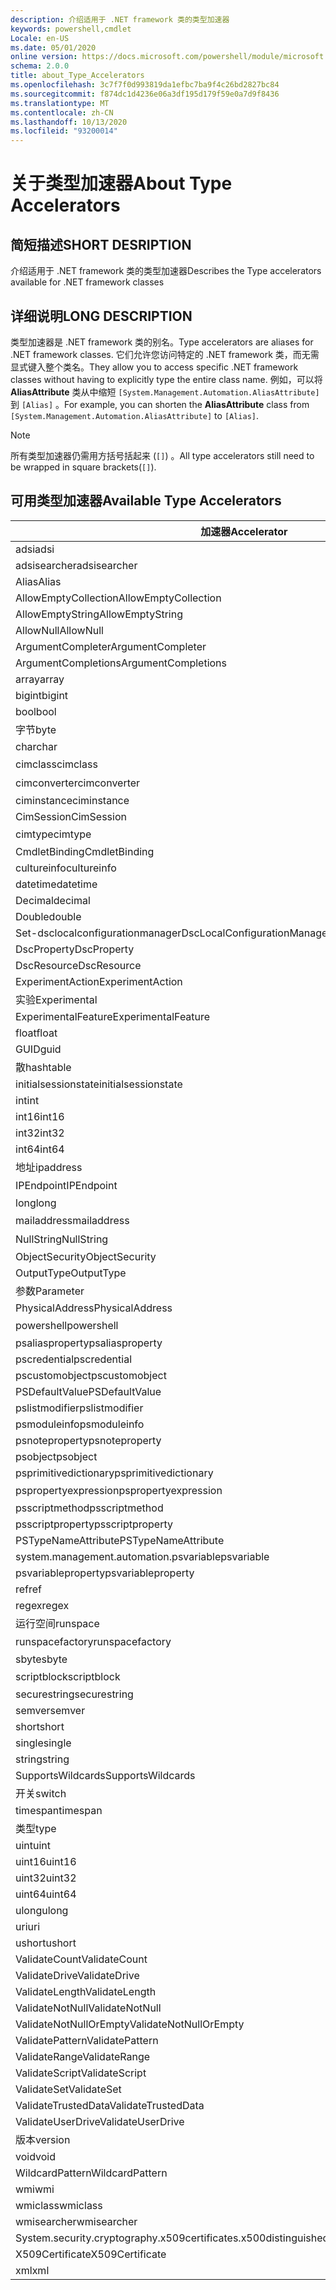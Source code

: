 ```yaml
---
description: 介绍适用于 .NET framework 类的类型加速器
keywords: powershell,cmdlet
Locale: en-US
ms.date: 05/01/2020
online version: https://docs.microsoft.com/powershell/module/microsoft.powershell.core/about/about_type_accelerators?view=powershell-7.1&WT.mc_id=ps-gethelp
schema: 2.0.0
title: about_Type_Accelerators
ms.openlocfilehash: 3c7f7f0d993819da1efbc7ba9f4c26bd2827bc84
ms.sourcegitcommit: f874dc1d4236e06a3df195d179f59e0a7d9f8436
ms.translationtype: MT
ms.contentlocale: zh-CN
ms.lasthandoff: 10/13/2020
ms.locfileid: "93200014"
---
```

# <a name="about-type-accelerators"></a><span data-ttu-id="ec5ac-104">关于类型加速器</span><span class="sxs-lookup"><span data-stu-id="ec5ac-104">About Type Accelerators</span></span>

## <a name="short-desription"></a><span data-ttu-id="ec5ac-105">简短描述</span><span class="sxs-lookup"><span data-stu-id="ec5ac-105">SHORT DESRIPTION</span></span>
<span data-ttu-id="ec5ac-106">介绍适用于 .NET framework 类的类型加速器</span><span class="sxs-lookup"><span data-stu-id="ec5ac-106">Describes the Type accelerators available for .NET framework classes</span></span>

## <a name="long-description"></a><span data-ttu-id="ec5ac-107">详细说明</span><span class="sxs-lookup"><span data-stu-id="ec5ac-107">LONG DESCRIPTION</span></span>

<span data-ttu-id="ec5ac-108">类型加速器是 .NET framework 类的别名。</span><span class="sxs-lookup"><span data-stu-id="ec5ac-108">Type accelerators are aliases for .NET framework classes.</span></span> <span data-ttu-id="ec5ac-109">它们允许您访问特定的 .NET framework 类，而无需显式键入整个类名。</span><span class="sxs-lookup"><span data-stu-id="ec5ac-109">They allow you to access specific .NET framework classes without having to explicitly type the entire class name.</span></span> <span data-ttu-id="ec5ac-110">例如，可以将 **AliasAttribute** 类从中缩短 `[System.Management.Automation.AliasAttribute]` 到 `[Alias]` 。</span><span class="sxs-lookup"><span data-stu-id="ec5ac-110">For example, you can shorten the **AliasAttribute** class from `[System.Management.Automation.AliasAttribute]` to `[Alias]`.</span></span>

> [!NOTE]
> <span data-ttu-id="ec5ac-111">所有类型加速器仍需用方括号括起来 (`[]`) 。</span><span class="sxs-lookup"><span data-stu-id="ec5ac-111">All type accelerators still need to be wrapped in square brackets(`[]`).</span></span>

## <a name="available-type-accelerators"></a><span data-ttu-id="ec5ac-112">可用类型加速器</span><span class="sxs-lookup"><span data-stu-id="ec5ac-112">Available Type Accelerators</span></span>

|        <span data-ttu-id="ec5ac-113">加速器</span><span class="sxs-lookup"><span data-stu-id="ec5ac-113">Accelerator</span></span>          |                           <span data-ttu-id="ec5ac-114">完整类名</span><span class="sxs-lookup"><span data-stu-id="ec5ac-114">Full Class Name</span></span>                           |
|---------------------------- | ------------------------------------------------------------------- |
|<span data-ttu-id="ec5ac-115">adsi</span><span class="sxs-lookup"><span data-stu-id="ec5ac-115">adsi</span></span>                         | <span data-ttu-id="ec5ac-116">Microsoft.directoryservices</span><span class="sxs-lookup"><span data-stu-id="ec5ac-116">System.DirectoryServices.DirectoryEntry</span></span>                             |
|<span data-ttu-id="ec5ac-117">adsisearcher</span><span class="sxs-lookup"><span data-stu-id="ec5ac-117">adsisearcher</span></span>                 | <span data-ttu-id="ec5ac-118">Microsoft.directoryservices. DirectorySearcher</span><span class="sxs-lookup"><span data-stu-id="ec5ac-118">System.DirectoryServices.DirectorySearcher</span></span>                          |
|<span data-ttu-id="ec5ac-119">Alias</span><span class="sxs-lookup"><span data-stu-id="ec5ac-119">Alias</span></span>                        | <span data-ttu-id="ec5ac-120">System.web. AliasAttribute</span><span class="sxs-lookup"><span data-stu-id="ec5ac-120">System.Management.Automation.AliasAttribute</span></span>                         |
|<span data-ttu-id="ec5ac-121">AllowEmptyCollection</span><span class="sxs-lookup"><span data-stu-id="ec5ac-121">AllowEmptyCollection</span></span>         | <span data-ttu-id="ec5ac-122">System.web. AllowEmptyCollectionAttribute</span><span class="sxs-lookup"><span data-stu-id="ec5ac-122">System.Management.Automation.AllowEmptyCollectionAttribute</span></span>          |
|<span data-ttu-id="ec5ac-123">AllowEmptyString</span><span class="sxs-lookup"><span data-stu-id="ec5ac-123">AllowEmptyString</span></span>             | <span data-ttu-id="ec5ac-124">System.web. AllowEmptyStringAttribute</span><span class="sxs-lookup"><span data-stu-id="ec5ac-124">System.Management.Automation.AllowEmptyStringAttribute</span></span>              |
|<span data-ttu-id="ec5ac-125">AllowNull</span><span class="sxs-lookup"><span data-stu-id="ec5ac-125">AllowNull</span></span>                    | <span data-ttu-id="ec5ac-126">System.web. AllowNullAttribute</span><span class="sxs-lookup"><span data-stu-id="ec5ac-126">System.Management.Automation.AllowNullAttribute</span></span>                     |
|<span data-ttu-id="ec5ac-127">ArgumentCompleter</span><span class="sxs-lookup"><span data-stu-id="ec5ac-127">ArgumentCompleter</span></span>            | <span data-ttu-id="ec5ac-128">System.web. ArgumentCompleterAttribute</span><span class="sxs-lookup"><span data-stu-id="ec5ac-128">System.Management.Automation.ArgumentCompleterAttribute</span></span>             |
|<span data-ttu-id="ec5ac-129">ArgumentCompletions</span><span class="sxs-lookup"><span data-stu-id="ec5ac-129">ArgumentCompletions</span></span>          | <span data-ttu-id="ec5ac-130">System.web. ArgumentCompletionsAttribute</span><span class="sxs-lookup"><span data-stu-id="ec5ac-130">System.Management.Automation.ArgumentCompletionsAttribute</span></span>           |
|<span data-ttu-id="ec5ac-131">array</span><span class="sxs-lookup"><span data-stu-id="ec5ac-131">array</span></span>                        | <span data-ttu-id="ec5ac-132">System.Array</span><span class="sxs-lookup"><span data-stu-id="ec5ac-132">System.Array</span></span>                                                        |
|<span data-ttu-id="ec5ac-133">bigint</span><span class="sxs-lookup"><span data-stu-id="ec5ac-133">bigint</span></span>                       | <span data-ttu-id="ec5ac-134">BigInteger</span><span class="sxs-lookup"><span data-stu-id="ec5ac-134">System.Numerics.BigInteger</span></span>                                          |
|<span data-ttu-id="ec5ac-135">bool</span><span class="sxs-lookup"><span data-stu-id="ec5ac-135">bool</span></span>                         | <span data-ttu-id="ec5ac-136">System.Boolean</span><span class="sxs-lookup"><span data-stu-id="ec5ac-136">System.Boolean</span></span>                                                      |
|<span data-ttu-id="ec5ac-137">字节</span><span class="sxs-lookup"><span data-stu-id="ec5ac-137">byte</span></span>                         | <span data-ttu-id="ec5ac-138">System.Byte</span><span class="sxs-lookup"><span data-stu-id="ec5ac-138">System.Byte</span></span>                                                         |
|<span data-ttu-id="ec5ac-139">char</span><span class="sxs-lookup"><span data-stu-id="ec5ac-139">char</span></span>                         | <span data-ttu-id="ec5ac-140">System.Char</span><span class="sxs-lookup"><span data-stu-id="ec5ac-140">System.Char</span></span>                                                         |
|<span data-ttu-id="ec5ac-141">cimclass</span><span class="sxs-lookup"><span data-stu-id="ec5ac-141">cimclass</span></span>                     | <span data-ttu-id="ec5ac-142">CimClass。</span><span class="sxs-lookup"><span data-stu-id="ec5ac-142">Microsoft.Management.Infrastructure.CimClass</span></span>                        |
|<span data-ttu-id="ec5ac-143">cimconverter</span><span class="sxs-lookup"><span data-stu-id="ec5ac-143">cimconverter</span></span>                 | <span data-ttu-id="ec5ac-144">CimConverter。</span><span class="sxs-lookup"><span data-stu-id="ec5ac-144">Microsoft.Management.Infrastructure.CimConverter</span></span>                    |
|<span data-ttu-id="ec5ac-145">ciminstance</span><span class="sxs-lookup"><span data-stu-id="ec5ac-145">ciminstance</span></span>                  | <span data-ttu-id="ec5ac-146">Microsoft.Management.Infrastructure.CimInstance</span><span class="sxs-lookup"><span data-stu-id="ec5ac-146">Microsoft.Management.Infrastructure.CimInstance</span></span>                     |
|<span data-ttu-id="ec5ac-147">CimSession</span><span class="sxs-lookup"><span data-stu-id="ec5ac-147">CimSession</span></span>                   | <span data-ttu-id="ec5ac-148">Microsoft.Management.Infrastructure.CimSession</span><span class="sxs-lookup"><span data-stu-id="ec5ac-148">Microsoft.Management.Infrastructure.CimSession</span></span>                      |
|<span data-ttu-id="ec5ac-149">cimtype</span><span class="sxs-lookup"><span data-stu-id="ec5ac-149">cimtype</span></span>                      | <span data-ttu-id="ec5ac-150">CimType。</span><span class="sxs-lookup"><span data-stu-id="ec5ac-150">Microsoft.Management.Infrastructure.CimType</span></span>                         |
|<span data-ttu-id="ec5ac-151">CmdletBinding</span><span class="sxs-lookup"><span data-stu-id="ec5ac-151">CmdletBinding</span></span>                | <span data-ttu-id="ec5ac-152">System.web. CmdletBindingAttribute</span><span class="sxs-lookup"><span data-stu-id="ec5ac-152">System.Management.Automation.CmdletBindingAttribute</span></span>                 |
|<span data-ttu-id="ec5ac-153">cultureinfo</span><span class="sxs-lookup"><span data-stu-id="ec5ac-153">cultureinfo</span></span>                  | <span data-ttu-id="ec5ac-154">System.Globalization.CultureInfo</span><span class="sxs-lookup"><span data-stu-id="ec5ac-154">System.Globalization.CultureInfo</span></span>                                    |
|<span data-ttu-id="ec5ac-155">datetime</span><span class="sxs-lookup"><span data-stu-id="ec5ac-155">datetime</span></span>                     | <span data-ttu-id="ec5ac-156">System.DateTime</span><span class="sxs-lookup"><span data-stu-id="ec5ac-156">System.DateTime</span></span>                                                     |
|<span data-ttu-id="ec5ac-157">Decimal</span><span class="sxs-lookup"><span data-stu-id="ec5ac-157">decimal</span></span>                      | <span data-ttu-id="ec5ac-158">System.Decimal</span><span class="sxs-lookup"><span data-stu-id="ec5ac-158">System.Decimal</span></span>                                                      |
|<span data-ttu-id="ec5ac-159">Double</span><span class="sxs-lookup"><span data-stu-id="ec5ac-159">double</span></span>                       | <span data-ttu-id="ec5ac-160">System.Double</span><span class="sxs-lookup"><span data-stu-id="ec5ac-160">System.Double</span></span>                                                       |
|<span data-ttu-id="ec5ac-161">Set-dsclocalconfigurationmanager</span><span class="sxs-lookup"><span data-stu-id="ec5ac-161">DscLocalConfigurationManager</span></span> | <span data-ttu-id="ec5ac-162">System.web. DscLocalConfigurationManagerAttribute</span><span class="sxs-lookup"><span data-stu-id="ec5ac-162">System.Management.Automation.DscLocalConfigurationManagerAttribute</span></span>  |
|<span data-ttu-id="ec5ac-163">DscProperty</span><span class="sxs-lookup"><span data-stu-id="ec5ac-163">DscProperty</span></span>                  | <span data-ttu-id="ec5ac-164">System.web. DscPropertyAttribute</span><span class="sxs-lookup"><span data-stu-id="ec5ac-164">System.Management.Automation.DscPropertyAttribute</span></span>                   |
|<span data-ttu-id="ec5ac-165">DscResource</span><span class="sxs-lookup"><span data-stu-id="ec5ac-165">DscResource</span></span>                  | <span data-ttu-id="ec5ac-166">System.web. DscResourceAttribute</span><span class="sxs-lookup"><span data-stu-id="ec5ac-166">System.Management.Automation.DscResourceAttribute</span></span>                   |
|<span data-ttu-id="ec5ac-167">ExperimentAction</span><span class="sxs-lookup"><span data-stu-id="ec5ac-167">ExperimentAction</span></span>             | <span data-ttu-id="ec5ac-168">System.web. ExperimentAction</span><span class="sxs-lookup"><span data-stu-id="ec5ac-168">System.Management.Automation.ExperimentAction</span></span>                       |
|<span data-ttu-id="ec5ac-169">实验</span><span class="sxs-lookup"><span data-stu-id="ec5ac-169">Experimental</span></span>                 | <span data-ttu-id="ec5ac-170">System.web. ExperimentalAttribute</span><span class="sxs-lookup"><span data-stu-id="ec5ac-170">System.Management.Automation.ExperimentalAttribute</span></span>                  |
|<span data-ttu-id="ec5ac-171">ExperimentalFeature</span><span class="sxs-lookup"><span data-stu-id="ec5ac-171">ExperimentalFeature</span></span>          | <span data-ttu-id="ec5ac-172">System.web. ExperimentalFeature</span><span class="sxs-lookup"><span data-stu-id="ec5ac-172">System.Management.Automation.ExperimentalFeature</span></span>                    |
|<span data-ttu-id="ec5ac-173">float</span><span class="sxs-lookup"><span data-stu-id="ec5ac-173">float</span></span>                        | <span data-ttu-id="ec5ac-174">System.Single</span><span class="sxs-lookup"><span data-stu-id="ec5ac-174">System.Single</span></span>                                                       |
|<span data-ttu-id="ec5ac-175">GUID</span><span class="sxs-lookup"><span data-stu-id="ec5ac-175">guid</span></span>                         | <span data-ttu-id="ec5ac-176">System.Guid</span><span class="sxs-lookup"><span data-stu-id="ec5ac-176">System.Guid</span></span>                                                         |
|<span data-ttu-id="ec5ac-177">散</span><span class="sxs-lookup"><span data-stu-id="ec5ac-177">hashtable</span></span>                    | <span data-ttu-id="ec5ac-178">System.Collections.Hashtable</span><span class="sxs-lookup"><span data-stu-id="ec5ac-178">System.Collections.Hashtable</span></span>                                        |
|<span data-ttu-id="ec5ac-179">initialsessionstate</span><span class="sxs-lookup"><span data-stu-id="ec5ac-179">initialsessionstate</span></span>          | <span data-ttu-id="ec5ac-180">System.Management.Automation.Runspaces.InitialSessionState</span><span class="sxs-lookup"><span data-stu-id="ec5ac-180">System.Management.Automation.Runspaces.InitialSessionState</span></span>          |
|<span data-ttu-id="ec5ac-181">int</span><span class="sxs-lookup"><span data-stu-id="ec5ac-181">int</span></span>                          | <span data-ttu-id="ec5ac-182">System.Int32</span><span class="sxs-lookup"><span data-stu-id="ec5ac-182">System.Int32</span></span>                                                        |
|<span data-ttu-id="ec5ac-183">int16</span><span class="sxs-lookup"><span data-stu-id="ec5ac-183">int16</span></span>                        | <span data-ttu-id="ec5ac-184">System.Int16</span><span class="sxs-lookup"><span data-stu-id="ec5ac-184">System.Int16</span></span>                                                        |
|<span data-ttu-id="ec5ac-185">int32</span><span class="sxs-lookup"><span data-stu-id="ec5ac-185">int32</span></span>                        | <span data-ttu-id="ec5ac-186">System.Int32</span><span class="sxs-lookup"><span data-stu-id="ec5ac-186">System.Int32</span></span>                                                        |
|<span data-ttu-id="ec5ac-187">int64</span><span class="sxs-lookup"><span data-stu-id="ec5ac-187">int64</span></span>                        | <span data-ttu-id="ec5ac-188">System.Int64</span><span class="sxs-lookup"><span data-stu-id="ec5ac-188">System.Int64</span></span>                                                        |
|<span data-ttu-id="ec5ac-189">地址</span><span class="sxs-lookup"><span data-stu-id="ec5ac-189">ipaddress</span></span>                    | <span data-ttu-id="ec5ac-190">系统 .Net. IPAddress</span><span class="sxs-lookup"><span data-stu-id="ec5ac-190">System.Net.IPAddress</span></span>                                                |
|<span data-ttu-id="ec5ac-191">IPEndpoint</span><span class="sxs-lookup"><span data-stu-id="ec5ac-191">IPEndpoint</span></span>                   | <span data-ttu-id="ec5ac-192">系统 .Net. IPEndPoint</span><span class="sxs-lookup"><span data-stu-id="ec5ac-192">System.Net.IPEndPoint</span></span>                                               |
|<span data-ttu-id="ec5ac-193">long</span><span class="sxs-lookup"><span data-stu-id="ec5ac-193">long</span></span>                         | <span data-ttu-id="ec5ac-194">System.Int64</span><span class="sxs-lookup"><span data-stu-id="ec5ac-194">System.Int64</span></span>                                                        |
|<span data-ttu-id="ec5ac-195">mailaddress</span><span class="sxs-lookup"><span data-stu-id="ec5ac-195">mailaddress</span></span>                  | <span data-ttu-id="ec5ac-196">系统 MailAddress</span><span class="sxs-lookup"><span data-stu-id="ec5ac-196">System.Net.Mail.MailAddress</span></span>                                         |
|<span data-ttu-id="ec5ac-197">NullString</span><span class="sxs-lookup"><span data-stu-id="ec5ac-197">NullString</span></span>                   | <span data-ttu-id="ec5ac-198">"NullString"。</span><span class="sxs-lookup"><span data-stu-id="ec5ac-198">System.Management.Automation.Language.NullString</span></span>                    |
|<span data-ttu-id="ec5ac-199">ObjectSecurity</span><span class="sxs-lookup"><span data-stu-id="ec5ac-199">ObjectSecurity</span></span>               | <span data-ttu-id="ec5ac-200">Accesscontrol-namespace. ObjectSecurity</span><span class="sxs-lookup"><span data-stu-id="ec5ac-200">System.Security.AccessControl.ObjectSecurity</span></span>                        |
|<span data-ttu-id="ec5ac-201">OutputType</span><span class="sxs-lookup"><span data-stu-id="ec5ac-201">OutputType</span></span>                   | <span data-ttu-id="ec5ac-202">System.web. OutputTypeAttribute</span><span class="sxs-lookup"><span data-stu-id="ec5ac-202">System.Management.Automation.OutputTypeAttribute</span></span>                    |
|<span data-ttu-id="ec5ac-203">参数</span><span class="sxs-lookup"><span data-stu-id="ec5ac-203">Parameter</span></span>                    | <span data-ttu-id="ec5ac-204">System.web. ParameterAttribute</span><span class="sxs-lookup"><span data-stu-id="ec5ac-204">System.Management.Automation.ParameterAttribute</span></span>                     |
|<span data-ttu-id="ec5ac-205">PhysicalAddress</span><span class="sxs-lookup"><span data-stu-id="ec5ac-205">PhysicalAddress</span></span>              | <span data-ttu-id="ec5ac-206">System.net.networkinformation. PhysicalAddress</span><span class="sxs-lookup"><span data-stu-id="ec5ac-206">System.Net.NetworkInformation.PhysicalAddress</span></span>                       |
|<span data-ttu-id="ec5ac-207">powershell</span><span class="sxs-lookup"><span data-stu-id="ec5ac-207">powershell</span></span>                   | <span data-ttu-id="ec5ac-208">System.web。</span><span class="sxs-lookup"><span data-stu-id="ec5ac-208">System.Management.Automation.PowerShell</span></span>                             |
|<span data-ttu-id="ec5ac-209">psaliasproperty</span><span class="sxs-lookup"><span data-stu-id="ec5ac-209">psaliasproperty</span></span>              | <span data-ttu-id="ec5ac-210">System.web. PSAliasProperty</span><span class="sxs-lookup"><span data-stu-id="ec5ac-210">System.Management.Automation.PSAliasProperty</span></span>                        |
|<span data-ttu-id="ec5ac-211">pscredential</span><span class="sxs-lookup"><span data-stu-id="ec5ac-211">pscredential</span></span>                 | <span data-ttu-id="ec5ac-212">System.Management.Automation.PSCredential</span><span class="sxs-lookup"><span data-stu-id="ec5ac-212">System.Management.Automation.PSCredential</span></span>                           |
|<span data-ttu-id="ec5ac-213">pscustomobject</span><span class="sxs-lookup"><span data-stu-id="ec5ac-213">pscustomobject</span></span>               | <span data-ttu-id="ec5ac-214">System.Management.Automation.PSObject</span><span class="sxs-lookup"><span data-stu-id="ec5ac-214">System.Management.Automation.PSObject</span></span>                               |
|<span data-ttu-id="ec5ac-215">PSDefaultValue</span><span class="sxs-lookup"><span data-stu-id="ec5ac-215">PSDefaultValue</span></span>               | <span data-ttu-id="ec5ac-216">System.Management.Automation.PSDefaultValueAttribute</span><span class="sxs-lookup"><span data-stu-id="ec5ac-216">System.Management.Automation.PSDefaultValueAttribute</span></span>                |
|<span data-ttu-id="ec5ac-217">pslistmodifier</span><span class="sxs-lookup"><span data-stu-id="ec5ac-217">pslistmodifier</span></span>               | <span data-ttu-id="ec5ac-218">System.web. PSListModifier</span><span class="sxs-lookup"><span data-stu-id="ec5ac-218">System.Management.Automation.PSListModifier</span></span>                         |
|<span data-ttu-id="ec5ac-219">psmoduleinfo</span><span class="sxs-lookup"><span data-stu-id="ec5ac-219">psmoduleinfo</span></span>                 | <span data-ttu-id="ec5ac-220">System.Management.Automation.PSModuleInfo</span><span class="sxs-lookup"><span data-stu-id="ec5ac-220">System.Management.Automation.PSModuleInfo</span></span>                           |
|<span data-ttu-id="ec5ac-221">psnoteproperty</span><span class="sxs-lookup"><span data-stu-id="ec5ac-221">psnoteproperty</span></span>               | <span data-ttu-id="ec5ac-222">System.web. PSNoteProperty</span><span class="sxs-lookup"><span data-stu-id="ec5ac-222">System.Management.Automation.PSNoteProperty</span></span>                         |
|<span data-ttu-id="ec5ac-223">psobject</span><span class="sxs-lookup"><span data-stu-id="ec5ac-223">psobject</span></span>                     | <span data-ttu-id="ec5ac-224">System.Management.Automation.PSObject</span><span class="sxs-lookup"><span data-stu-id="ec5ac-224">System.Management.Automation.PSObject</span></span>                               |
|<span data-ttu-id="ec5ac-225">psprimitivedictionary</span><span class="sxs-lookup"><span data-stu-id="ec5ac-225">psprimitivedictionary</span></span>        | <span data-ttu-id="ec5ac-226">System.web. PSPrimitiveDictionary</span><span class="sxs-lookup"><span data-stu-id="ec5ac-226">System.Management.Automation.PSPrimitiveDictionary</span></span>                  |
|<span data-ttu-id="ec5ac-227">pspropertyexpression</span><span class="sxs-lookup"><span data-stu-id="ec5ac-227">pspropertyexpression</span></span>         | <span data-ttu-id="ec5ac-228">PSPropertyExpression。</span><span class="sxs-lookup"><span data-stu-id="ec5ac-228">Microsoft.PowerShell.Commands.PSPropertyExpression</span></span>                  |
|<span data-ttu-id="ec5ac-229">psscriptmethod</span><span class="sxs-lookup"><span data-stu-id="ec5ac-229">psscriptmethod</span></span>               | <span data-ttu-id="ec5ac-230">System.web. PSScriptMethod</span><span class="sxs-lookup"><span data-stu-id="ec5ac-230">System.Management.Automation.PSScriptMethod</span></span>                         |
|<span data-ttu-id="ec5ac-231">psscriptproperty</span><span class="sxs-lookup"><span data-stu-id="ec5ac-231">psscriptproperty</span></span>             | <span data-ttu-id="ec5ac-232">System.web. PSScriptProperty</span><span class="sxs-lookup"><span data-stu-id="ec5ac-232">System.Management.Automation.PSScriptProperty</span></span>                       |
|<span data-ttu-id="ec5ac-233">PSTypeNameAttribute</span><span class="sxs-lookup"><span data-stu-id="ec5ac-233">PSTypeNameAttribute</span></span>          | <span data-ttu-id="ec5ac-234">System.web. PSTypeNameAttribute</span><span class="sxs-lookup"><span data-stu-id="ec5ac-234">System.Management.Automation.PSTypeNameAttribute</span></span>                    |
|<span data-ttu-id="ec5ac-235">system.management.automation.psvariable</span><span class="sxs-lookup"><span data-stu-id="ec5ac-235">psvariable</span></span>                   | <span data-ttu-id="ec5ac-236">System.Management.Automation.PSVariable</span><span class="sxs-lookup"><span data-stu-id="ec5ac-236">System.Management.Automation.PSVariable</span></span>                             |
|<span data-ttu-id="ec5ac-237">psvariableproperty</span><span class="sxs-lookup"><span data-stu-id="ec5ac-237">psvariableproperty</span></span>           | <span data-ttu-id="ec5ac-238">System.web. PSVariableProperty</span><span class="sxs-lookup"><span data-stu-id="ec5ac-238">System.Management.Automation.PSVariableProperty</span></span>                     |
|<span data-ttu-id="ec5ac-239">ref</span><span class="sxs-lookup"><span data-stu-id="ec5ac-239">ref</span></span>                          | <span data-ttu-id="ec5ac-240">System.web. PSReference</span><span class="sxs-lookup"><span data-stu-id="ec5ac-240">System.Management.Automation.PSReference</span></span>                            |
|<span data-ttu-id="ec5ac-241">regex</span><span class="sxs-lookup"><span data-stu-id="ec5ac-241">regex</span></span>                        | <span data-ttu-id="ec5ac-242">System.Text.RegularExpressions.Regex</span><span class="sxs-lookup"><span data-stu-id="ec5ac-242">System.Text.RegularExpressions.Regex</span></span>                                |
|<span data-ttu-id="ec5ac-243">运行空间</span><span class="sxs-lookup"><span data-stu-id="ec5ac-243">runspace</span></span>                     | <span data-ttu-id="ec5ac-244">System.web. Management。</span><span class="sxs-lookup"><span data-stu-id="ec5ac-244">System.Management.Automation.Runspaces.Runspace</span></span>                     |
|<span data-ttu-id="ec5ac-245">runspacefactory</span><span class="sxs-lookup"><span data-stu-id="ec5ac-245">runspacefactory</span></span>              | <span data-ttu-id="ec5ac-246">"RunspaceFactory"。</span><span class="sxs-lookup"><span data-stu-id="ec5ac-246">System.Management.Automation.Runspaces.RunspaceFactory</span></span>              |
|<span data-ttu-id="ec5ac-247">sbyte</span><span class="sxs-lookup"><span data-stu-id="ec5ac-247">sbyte</span></span>                        | <span data-ttu-id="ec5ac-248">System.SByte</span><span class="sxs-lookup"><span data-stu-id="ec5ac-248">System.SByte</span></span>                                                        |
|<span data-ttu-id="ec5ac-249">scriptblock</span><span class="sxs-lookup"><span data-stu-id="ec5ac-249">scriptblock</span></span>                  | <span data-ttu-id="ec5ac-250">System.object。</span><span class="sxs-lookup"><span data-stu-id="ec5ac-250">System.Management.Automation.ScriptBlock</span></span>                            |
|<span data-ttu-id="ec5ac-251">securestring</span><span class="sxs-lookup"><span data-stu-id="ec5ac-251">securestring</span></span>                 | <span data-ttu-id="ec5ac-252">System.Security.SecureString</span><span class="sxs-lookup"><span data-stu-id="ec5ac-252">System.Security.SecureString</span></span>                                        |
|<span data-ttu-id="ec5ac-253">semver</span><span class="sxs-lookup"><span data-stu-id="ec5ac-253">semver</span></span>                       | <span data-ttu-id="ec5ac-254">System.web. SemanticVersion</span><span class="sxs-lookup"><span data-stu-id="ec5ac-254">System.Management.Automation.SemanticVersion</span></span>                        |
|<span data-ttu-id="ec5ac-255">short</span><span class="sxs-lookup"><span data-stu-id="ec5ac-255">short</span></span>                        | <span data-ttu-id="ec5ac-256">System.Int16</span><span class="sxs-lookup"><span data-stu-id="ec5ac-256">System.Int16</span></span>                                                        |
|<span data-ttu-id="ec5ac-257"> single</span><span class="sxs-lookup"><span data-stu-id="ec5ac-257">single</span></span>                       | <span data-ttu-id="ec5ac-258">System.Single</span><span class="sxs-lookup"><span data-stu-id="ec5ac-258">System.Single</span></span>                                                       |
|<span data-ttu-id="ec5ac-259">string</span><span class="sxs-lookup"><span data-stu-id="ec5ac-259">string</span></span>                       | <span data-ttu-id="ec5ac-260">System.String</span><span class="sxs-lookup"><span data-stu-id="ec5ac-260">System.String</span></span>                                                       |
|<span data-ttu-id="ec5ac-261">SupportsWildcards</span><span class="sxs-lookup"><span data-stu-id="ec5ac-261">SupportsWildcards</span></span>            | <span data-ttu-id="ec5ac-262">System.web. SupportsWildcardsAttribute</span><span class="sxs-lookup"><span data-stu-id="ec5ac-262">System.Management.Automation.SupportsWildcardsAttribute</span></span>             |
|<span data-ttu-id="ec5ac-263">开关</span><span class="sxs-lookup"><span data-stu-id="ec5ac-263">switch</span></span>                       | <span data-ttu-id="ec5ac-264">System.Management.Automation.SwitchParameter</span><span class="sxs-lookup"><span data-stu-id="ec5ac-264">System.Management.Automation.SwitchParameter</span></span>                        |
|<span data-ttu-id="ec5ac-265">timespan</span><span class="sxs-lookup"><span data-stu-id="ec5ac-265">timespan</span></span>                     | <span data-ttu-id="ec5ac-266">System.TimeSpan</span><span class="sxs-lookup"><span data-stu-id="ec5ac-266">System.TimeSpan</span></span>                                                     |
|<span data-ttu-id="ec5ac-267">类型</span><span class="sxs-lookup"><span data-stu-id="ec5ac-267">type</span></span>                         | <span data-ttu-id="ec5ac-268">System.Type</span><span class="sxs-lookup"><span data-stu-id="ec5ac-268">System.Type</span></span>                                                         |
|<span data-ttu-id="ec5ac-269">uint</span><span class="sxs-lookup"><span data-stu-id="ec5ac-269">uint</span></span>                         | <span data-ttu-id="ec5ac-270">System.UInt32</span><span class="sxs-lookup"><span data-stu-id="ec5ac-270">System.UInt32</span></span>                                                       |
|<span data-ttu-id="ec5ac-271">uint16</span><span class="sxs-lookup"><span data-stu-id="ec5ac-271">uint16</span></span>                       | <span data-ttu-id="ec5ac-272">System.UInt16</span><span class="sxs-lookup"><span data-stu-id="ec5ac-272">System.UInt16</span></span>                                                       |
|<span data-ttu-id="ec5ac-273">uint32</span><span class="sxs-lookup"><span data-stu-id="ec5ac-273">uint32</span></span>                       | <span data-ttu-id="ec5ac-274">System.UInt32</span><span class="sxs-lookup"><span data-stu-id="ec5ac-274">System.UInt32</span></span>                                                       |
|<span data-ttu-id="ec5ac-275">uint64</span><span class="sxs-lookup"><span data-stu-id="ec5ac-275">uint64</span></span>                       | <span data-ttu-id="ec5ac-276">System.UInt64</span><span class="sxs-lookup"><span data-stu-id="ec5ac-276">System.UInt64</span></span>                                                       |
|<span data-ttu-id="ec5ac-277">ulong</span><span class="sxs-lookup"><span data-stu-id="ec5ac-277">ulong</span></span>                        | <span data-ttu-id="ec5ac-278">System.UInt64</span><span class="sxs-lookup"><span data-stu-id="ec5ac-278">System.UInt64</span></span>                                                       |
|<span data-ttu-id="ec5ac-279">uri</span><span class="sxs-lookup"><span data-stu-id="ec5ac-279">uri</span></span>                          | <span data-ttu-id="ec5ac-280">System.Uri</span><span class="sxs-lookup"><span data-stu-id="ec5ac-280">System.Uri</span></span>                                                          |
|<span data-ttu-id="ec5ac-281">ushort</span><span class="sxs-lookup"><span data-stu-id="ec5ac-281">ushort</span></span>                       | <span data-ttu-id="ec5ac-282">System.UInt16</span><span class="sxs-lookup"><span data-stu-id="ec5ac-282">System.UInt16</span></span>                                                       |
|<span data-ttu-id="ec5ac-283">ValidateCount</span><span class="sxs-lookup"><span data-stu-id="ec5ac-283">ValidateCount</span></span>                | <span data-ttu-id="ec5ac-284">System.web. ValidateCountAttribute</span><span class="sxs-lookup"><span data-stu-id="ec5ac-284">System.Management.Automation.ValidateCountAttribute</span></span>                 |
|<span data-ttu-id="ec5ac-285">ValidateDrive</span><span class="sxs-lookup"><span data-stu-id="ec5ac-285">ValidateDrive</span></span>                | <span data-ttu-id="ec5ac-286">System.web. ValidateDriveAttribute</span><span class="sxs-lookup"><span data-stu-id="ec5ac-286">System.Management.Automation.ValidateDriveAttribute</span></span>                 |
|<span data-ttu-id="ec5ac-287">ValidateLength</span><span class="sxs-lookup"><span data-stu-id="ec5ac-287">ValidateLength</span></span>               | <span data-ttu-id="ec5ac-288">System.web. ValidateLengthAttribute</span><span class="sxs-lookup"><span data-stu-id="ec5ac-288">System.Management.Automation.ValidateLengthAttribute</span></span>                |
|<span data-ttu-id="ec5ac-289">ValidateNotNull</span><span class="sxs-lookup"><span data-stu-id="ec5ac-289">ValidateNotNull</span></span>              | <span data-ttu-id="ec5ac-290">System.web. ValidateNotNullAttribute</span><span class="sxs-lookup"><span data-stu-id="ec5ac-290">System.Management.Automation.ValidateNotNullAttribute</span></span>               |
|<span data-ttu-id="ec5ac-291">ValidateNotNullOrEmpty</span><span class="sxs-lookup"><span data-stu-id="ec5ac-291">ValidateNotNullOrEmpty</span></span>       | <span data-ttu-id="ec5ac-292">System.web. ValidateNotNullOrEmptyAttribute</span><span class="sxs-lookup"><span data-stu-id="ec5ac-292">System.Management.Automation.ValidateNotNullOrEmptyAttribute</span></span>        |
|<span data-ttu-id="ec5ac-293">ValidatePattern</span><span class="sxs-lookup"><span data-stu-id="ec5ac-293">ValidatePattern</span></span>              | <span data-ttu-id="ec5ac-294">System.web. ValidatePatternAttribute</span><span class="sxs-lookup"><span data-stu-id="ec5ac-294">System.Management.Automation.ValidatePatternAttribute</span></span>               |
|<span data-ttu-id="ec5ac-295">ValidateRange</span><span class="sxs-lookup"><span data-stu-id="ec5ac-295">ValidateRange</span></span>                | <span data-ttu-id="ec5ac-296">System.web. ValidateRangeAttribute</span><span class="sxs-lookup"><span data-stu-id="ec5ac-296">System.Management.Automation.ValidateRangeAttribute</span></span>                 |
|<span data-ttu-id="ec5ac-297">ValidateScript</span><span class="sxs-lookup"><span data-stu-id="ec5ac-297">ValidateScript</span></span>               | <span data-ttu-id="ec5ac-298">System.web. ValidateScriptAttribute</span><span class="sxs-lookup"><span data-stu-id="ec5ac-298">System.Management.Automation.ValidateScriptAttribute</span></span>                |
|<span data-ttu-id="ec5ac-299">ValidateSet</span><span class="sxs-lookup"><span data-stu-id="ec5ac-299">ValidateSet</span></span>                  | <span data-ttu-id="ec5ac-300">System.web. ValidateSetAttribute</span><span class="sxs-lookup"><span data-stu-id="ec5ac-300">System.Management.Automation.ValidateSetAttribute</span></span>                   |
|<span data-ttu-id="ec5ac-301">ValidateTrustedData</span><span class="sxs-lookup"><span data-stu-id="ec5ac-301">ValidateTrustedData</span></span>          | <span data-ttu-id="ec5ac-302">System.web. ValidateTrustedDataAttribute</span><span class="sxs-lookup"><span data-stu-id="ec5ac-302">System.Management.Automation.ValidateTrustedDataAttribute</span></span>           |
|<span data-ttu-id="ec5ac-303">ValidateUserDrive</span><span class="sxs-lookup"><span data-stu-id="ec5ac-303">ValidateUserDrive</span></span>            | <span data-ttu-id="ec5ac-304">System.web. ValidateUserDriveAttribute</span><span class="sxs-lookup"><span data-stu-id="ec5ac-304">System.Management.Automation.ValidateUserDriveAttribute</span></span>             |
|<span data-ttu-id="ec5ac-305">版本</span><span class="sxs-lookup"><span data-stu-id="ec5ac-305">version</span></span>                      | <span data-ttu-id="ec5ac-306">System.Version</span><span class="sxs-lookup"><span data-stu-id="ec5ac-306">System.Version</span></span>                                                      |
|<span data-ttu-id="ec5ac-307">void</span><span class="sxs-lookup"><span data-stu-id="ec5ac-307">void</span></span>                         | <span data-ttu-id="ec5ac-308">System.Void</span><span class="sxs-lookup"><span data-stu-id="ec5ac-308">System.Void</span></span>                                                         |
|<span data-ttu-id="ec5ac-309">WildcardPattern</span><span class="sxs-lookup"><span data-stu-id="ec5ac-309">WildcardPattern</span></span>              | <span data-ttu-id="ec5ac-310">System.web. WildcardPattern</span><span class="sxs-lookup"><span data-stu-id="ec5ac-310">System.Management.Automation.WildcardPattern</span></span>                        |
|<span data-ttu-id="ec5ac-311">wmi</span><span class="sxs-lookup"><span data-stu-id="ec5ac-311">wmi</span></span>                          | <span data-ttu-id="ec5ac-312">System.Management.ManagementObject</span><span class="sxs-lookup"><span data-stu-id="ec5ac-312">System.Management.ManagementObject</span></span>                                  |
|<span data-ttu-id="ec5ac-313">wmiclass</span><span class="sxs-lookup"><span data-stu-id="ec5ac-313">wmiclass</span></span>                     | <span data-ttu-id="ec5ac-314">ManagementClass</span><span class="sxs-lookup"><span data-stu-id="ec5ac-314">System.Management.ManagementClass</span></span>                                   |
|<span data-ttu-id="ec5ac-315">wmisearcher</span><span class="sxs-lookup"><span data-stu-id="ec5ac-315">wmisearcher</span></span>                  | <span data-ttu-id="ec5ac-316">ManagementObjectSearcher</span><span class="sxs-lookup"><span data-stu-id="ec5ac-316">System.Management.ManagementObjectSearcher</span></span>                          |
|<span data-ttu-id="ec5ac-317">System.security.cryptography.x509certificates.x500distinguishedname</span><span class="sxs-lookup"><span data-stu-id="ec5ac-317">X500DistinguishedName</span></span>        | <span data-ttu-id="ec5ac-318">System.Security.Cryptography.X509Certificates.X500DistinguishedName</span><span class="sxs-lookup"><span data-stu-id="ec5ac-318">System.Security.Cryptography.X509Certificates.X500DistinguishedName</span></span> |
|<span data-ttu-id="ec5ac-319">X509Certificate</span><span class="sxs-lookup"><span data-stu-id="ec5ac-319">X509Certificate</span></span>              | <span data-ttu-id="ec5ac-320">System.Security.Cryptography.X509Certificates.X509Certificate</span><span class="sxs-lookup"><span data-stu-id="ec5ac-320">System.Security.Cryptography.X509Certificates.X509Certificate</span></span>       |
|<span data-ttu-id="ec5ac-321">xml</span><span class="sxs-lookup"><span data-stu-id="ec5ac-321">xml</span></span>                          | <span data-ttu-id="ec5ac-322">System.Xml.XmlDocument</span><span class="sxs-lookup"><span data-stu-id="ec5ac-322">System.Xml.XmlDocument</span></span>                                              |

